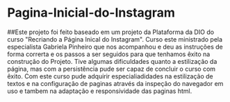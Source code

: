 # Pagina-Inicial-do-Instagram
##Este projeto foi feito baseado em um projeto da Plataforma da DIO do curso "Recriando a Página Inical do Instagram". Curso este ministrado pela especialista Gabriela Pinheiro que nos acompanhou e deu as instruções de forma correrta e os passos a ser seguidos para que tenhamos êxito na construção do Projeto. Tive algumas dificuldades quanto a estilização da página, mas com a persistência pude ser capaz de concluir o curso com êxito. Com este curso pude adquirir especialiadidades na estilização de textos e na configuração de paginas através da inspeção do navegador em uso e tambem na adaptação e responsividade das paginas html.
